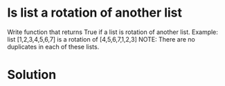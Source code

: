 # Is list a rotation of another list

Write function that returns True if a list is rotation of another list.
Example: list [1,2,3,4,5,6,7] is a rotation of [4,5,6,7,1,2,3]
NOTE: There are no duplicates in each of these lists.

# Solution